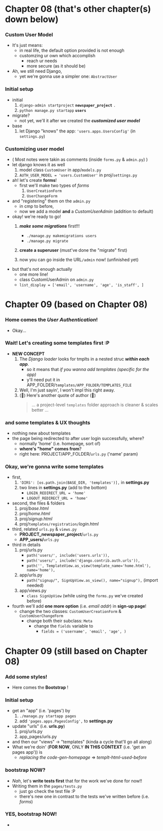 
# Chapter 08 (that's other chapter(s) down below)

### Custom User Model 
- It's just means:
    - in real life, the default option provided is not enough
    - customzing ur own which accomplish 
        - reach ur needs
        - more secure (as it should be)
- Ah, we still need Django, 
    - yet we're gonna use a simpler one: ```AbstractUser```
    

### Initial setup 
- initial 
    1. ```django-admin startproject``` **```newspaper_project```** ```.```
    2. ```python manage.py startapp``` **```users```**
- migrate?
    - not yet, we'll it after we created the ***customized user model***
- base 
    1. let Django "knows" the app: ```'users.apps.UsersConfig'``` (in ```settings.py```)


### Customizing user model
- ( Most notes were takin as comments (inside ```forms.py``` & ```admin.py```) )
- let django knows it as well 
    1. model class ```CustomUser``` in app/```models.py```
    2. ```AUTH_USER_MODEL = 'users.CustomUser'``` in proj/```settings.py```
- ah! let's create **forms**! 
    - first we'll make two types of *forms*
        1. ```UserCreationForm```
        2. ```UserChangeForm```
- and "registering" them on the ```admin.py```
    - in cmp to before, 
    - now we add a model **and** a *CustomUserAdmin* (addition to default)
- okay! we're ready to go!
    1. ***make some migrations*** first!!! 
        - ```./manage.py makemigrations users ```
        - ```./manage.py migrate```

    2. **create a superuser** (must've done the "migrate" first)
    3. now you can go inside the URL```/admin``` now! (unfinished yet)
- but that's not enough actually 
    - one more line! 
    - class CustomUserAdmin on ```admin.py```
    - ```list_display = ['email', 'username', 'age', 'is_staff', ]```
    
    
# Chapter 09 (based on Chapter 08) 

### Home comes the *User Authentication*!
- Okay...

### Wait! Let's creating some templates first :P
- **NEW CONCEPT**
    1. The *Django loader* looks for tmplts in a nested struc ***within each app***.
        - so it means that *if you wanna add templates (specific for the app)*
        - y'll need put it in APP_FOLDER/```templates/APP_FOLDER/TEMPLATES_FILE``` 
    2. Well, I'm just sayin', I won't impl this right away.
    3. (🐶) Here's another quote of author (🐶)
        > ... a project-level ```templates``` folder approach is cleaner & scales better ...
        
### and some templates & UX thoughts
- nothing new about templates
- the page being redirected to after user login successfully, where?
    - normally 'home' (i.e. homepage, sort of)
    - **where's "home" comes from**?
    - right here: PROJECT/APP_FOLDER/```urls.py``` ('name' param)

### Okay, we're gonna write some templates
- first,
    1. ```'DIRS': [os.path.join(BASE_DIR, 'templates')],``` in **settings.py**
    2. two lines in **settings.py** (add to the bottom)
        - ```LOGIN_REDIRECT_URL = 'home'```
        - ```LOGOUT_REDIRECT_URL = 'home'```
- second, the files & folders
    1. proj/*base.html*
    2. proj/*home.html*
    3. proj/*signup.html*
    4. proj/```templates/registration/```*login.html*
- third, related ```urls.py``` & ```views.py```
    - **PROJECT_newspaper_project**/```urls.py```
    - **APP_users/**```urls.py```
- third in details 
    1. proj/urls.py 
        - ```path('users/', include('users.urls')),```
        - ```path('users/', include('django.contrib.auth.urls')),```
        - ```path('', TemplateView.as_view(template_name='home.html'), name='home'),```
    2. app/urls.py
        - ```path("signup/", SignUpView.as_view(), name="signup"),``` (import needed)
    3. app/views.py
        - ```class SignUpView``` (while using the ```forms.py``` we've created before)
- fourth we'll add **one more option** (i.e. *email addr*) in **sign-up page**! 
    - change the two classes: ```CustomUserCreationForm``` & ```CustomUserChangeForm```
        - change both their subclass: ```Meta```
            - change the ```fields``` variable to 
                - ```fields = ('username', 'email', 'age', )```

    
# Chapter 09 (still based on Chapter 08) 

### Add some styles! 
- Here comes the **Bootstrap** !

### Initial setup
- get an "app" (i.e. 'pages') by 
    1. ```./manage.py startapp pages```
    2. add ```'pages.apps.PagesConfig',``` to **settings.py**
- update "urls" (i.e. **urls.py**)
    1. proj/urls.py
    2. app_pages/urls.py
- and then our "views" -> "templates" (kinda a cycle that'll go all along)
- What we're doin' (**FOR NOW**, ONLY **IN THIS CONTEXT** (i.e. 'get an pages app')) is 
    - *replacing the code-gen-homepage* => *templt-html-used-before* 

### bootstrap NOW? 
- *Nah*, let's **write tests first** that for the work we've done for now!!
- Writing them in the ```pages/tests.py```
    - just go check the test file :P 
    - there's new one in contrast to the tests we've written before (i.e. *forms*)

### YES, bootstrap NOW! 
- 